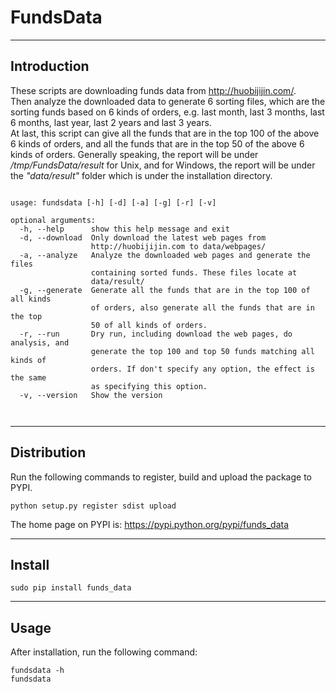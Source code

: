 # FundsData
----------------------------------------------------------
## Introduction
These scripts are downloading funds data from <http://huobijijin.com/>.  
Then analyze the downloaded data to generate 6 sorting files, which are the sorting funds based on 6 kinds of orders, e.g. last month, last 3 months, last 6 months, last year, last 2 years and last 3 years.  
At last, this script can give all the funds that are in the top 100 of the above 6 kinds of orders, and all the funds that are in the top 50 of the above 6 kinds of orders.
Generally speaking, the report will be under */tmp/FundsData/result* for Unix, and for Windows, the report will be under the *"data/result"* folder which is under the installation directory.  

<pre><code>
usage: fundsdata [-h] [-d] [-a] [-g] [-r] [-v]

optional arguments:
  -h, --help      show this help message and exit
  -d, --download  Only download the latest web pages from
                  http://huobijijin.com to data/webpages/<date>
  -a, --analyze   Analyze the downloaded web pages and generate the files
                  containing sorted funds. These files locate at
                  data/result/<sorting_<date>
  -g, --generate  Generate all the funds that are in the top 100 of all kinds
                  of orders, also generate all the funds that are in the top
                  50 of all kinds of orders.
  -r, --run       Dry run, including download the web pages, do analysis, and
                  generate the top 100 and top 50 funds matching all kinds of
                  orders. If don't specify any option, the effect is the same
                  as specifying this option.
  -v, --version   Show the version


</code></pre>

-----------------------------
## Distribution

Run the following commands to register, build and upload the package to PYPI.  

	python setup.py register sdist upload

The home page on PYPI is: <https://pypi.python.org/pypi/funds_data>

-----------------------------
## Install

    sudo pip install funds_data

-----------------------------
## Usage

After installation, run the following command:

    fundsdata -h
	fundsdata
